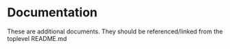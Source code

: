 # Documentation
These are additional documents. They should be referenced/linked from the toplevel README.md
